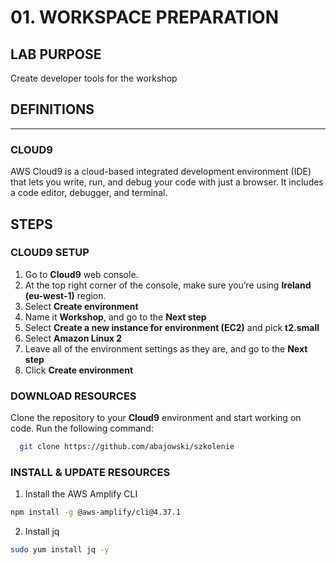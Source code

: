 # 01. WORKSPACE PREPARATION

## LAB PURPOSE

Create developer tools for the workshop

## DEFINITIONS
----
### CLOUD9

AWS Cloud9 is a cloud-based integrated development environment (IDE) that lets you write, run, and debug your code with just a browser. It includes a code editor, debugger, and terminal.

## STEPS

### CLOUD9 SETUP

1. Go to **Cloud9** web console.
2. At the top right corner of the console, make sure you’re using **Ireland (eu-west-1)** region.
3. Select **Create environment**
4. Name it **Workshop**, and go to the **Next step**
5. Select **Create a new instance for environment (EC2)** and pick **t2.small**
6. Select **Amazon Linux 2**
7. Leave all of the environment settings as they are, and go to the **Next step**
8. Click **Create environment**

### DOWNLOAD RESOURCES

Clone the repository to your **Cloud9** environment and start working on code. Run the following command:

```bash
  git clone https://github.com/abajowski/szkolenie
```

### INSTALL & UPDATE RESOURCES

1. Install the AWS Amplify CLI
```bash
npm install -g @aws-amplify/cli@4.37.1
```
2. Install jq
```bash
sudo yum install jq -y
```